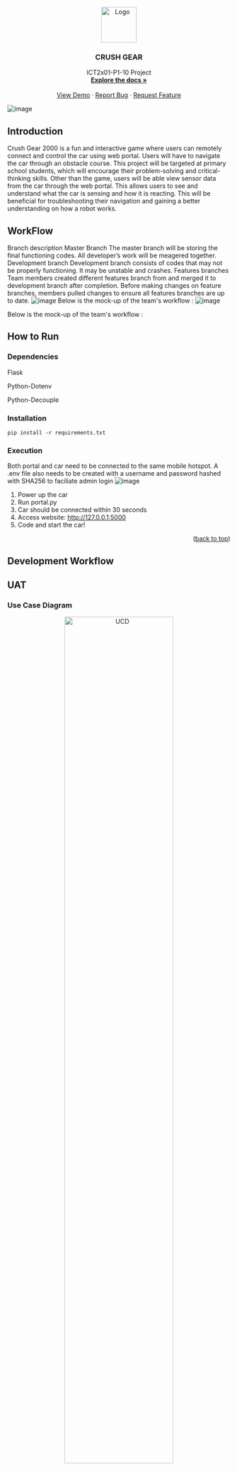 
<div id="top"></div>
<!-- PROJECT LOGO r-->
<br />
<div align="center">
  <a href="https://github.com/github_username/repo_name">
    <img src="images/logo.png" alt="Logo" width="80" height="80">
  </a>

<h3 align="center">CRUSH GEAR</h3>

  <p align="center">
    ICT2x01-P1-10 Project
    <br />
    <a href="https://github.com/github_username/repo_name"><strong>Explore the docs »</strong></a>
    <br />
    <br />
    <a href="https://github.com/github_username/repo_name">View Demo</a>
    ·
    <a href="https://github.com/github_username/repo_name/issues">Report Bug</a>
    ·
    <a href="https://github.com/github_username/repo_name/issues">Request Feature</a>
  </p>
</div>

<!-- How to run-->

![image](https://user-images.githubusercontent.com/51218376/144853854-0d6ec4ee-1463-49ce-8a31-c812531a0d07.png)

## Introduction 
Crush Gear 2000 is a fun and interactive game where users can remotely connect and control the car using web portal. Users will have to navigate the car through an obstacle course. This project will be targeted at primary school students, which will encourage their problem-solving and critical-thinking skills.
Other than the game, users will be able view sensor data from the car through the web portal. This allows users to see and understand what the car is sensing and how it is reacting. This will be beneficial for troubleshooting their navigation and gaining a better understanding on how a robot works.
## WorkFlow 
Branch description 
Master Branch
The master branch will be storing the final functioning codes. All developer’s work will be meagered together. 
Development branch 
Development branch consists of codes that may not be properly functioning. It may be unstable and crashes. 
Features branches 
Team members created different features branch from and merged it to development branch after completion. Before making changes on feature branches, members pulled changes to ensure all features branches are up to date. 
![image](https://user-images.githubusercontent.com/51218376/144854045-dbc2cacf-52cd-4e7f-bc75-3c8a26c53ceb.png)
Below is the mock-up of the team's workflow : 
![image](https://user-images.githubusercontent.com/51218376/144854144-8fd77d34-efad-4e80-88d0-f911d59f690a.png)

Below is the mock-up of the team's workflow : 
## How to Run

### Dependencies
Flask

Python-Dotenv

Python-Decouple

### Installation

```
pip install -r requirements.txt
```

### Execution
Both portal and car need to be connected to the same mobile hotspot. A .env file also needs to be created with a username and password hashed with SHA256 to faciliate admin login
![image](https://user-images.githubusercontent.com/71884484/144850728-6b6e84b7-6160-4704-adc4-c0f732dc0232.png)
1. Power up the car
2. Run portal.py
4. Car should be connected within 30 seconds
5. Access website: http://127.0.0.1:5000
6. Code and start the car!

<p align="right">(<a href="#top">back to top</a>)</p>

<!-- development workflow -->
## Development Workflow

<!-- UAT -->
## UAT

### Use Case Diagram
<div align='center'>
<img src="images/UCD.png" alt="UCD" height=70% width = 70%>
</div>

### System State Diagram
<div align='center'>
<img src="images/SSD.png" alt="SSD" height=70% width = 70%>
</div>

For the system state diagram, the end screen has been removed and replaced with a landing page that has a tutorial video. The end screen is removed because coding requires a lot of testing, and an end screen is disruptive for the process. Users can instead see their score on the dashboard.


<p align="right">(<a href="#top">back to top</a>)</p>

<!-- whitebox testing -->
## Whitebox Testing

### Admin Authentication - Test Case


https://user-images.githubusercontent.com/19475364/144821629-be00601c-c1ff-4526-9c3c-f18b26cd86c6.mp4


The video above shows all the test cases for admin authentication. In total, there are 14 test cases that was being run. We use the built in unit testing framework that python has provided.

The list of test cases includes:
* testEmptyPass
* testEmptyUser
* testBan
* testBadCreds
* testUnBan
* testLogin
* testEmptyNewPass
* testEmptyConfNewPass
* testEmptyOldPass
* testWrongOldPass
* testSamePass
* testDiffPass
* testPol
* testChange

### Coverage Statistic

#### Login

![wbcov (2)](https://user-images.githubusercontent.com/19475364/144804420-6a51f2e1-2ba1-4b37-8d80-46d43793c817.jpg)

Total statement = 16

testUnBan = 3/16

testEmptyUser = 2/16

testEmptyPass = 2/16

testLogin = 3/16

testBadCreds = 3/16

testBan = 3/16

#### Change Password
![wbcov2](https://user-images.githubusercontent.com/19475364/144811949-a1899c8a-6892-4c74-8614-7887815e5655.jpg)

Total statement = 19

testSamePass = 2/19

testEmptyNewPass = 2/19

testEmptyConfNewPass = 2/19

testEmptyOldPass = 2/19

testWrongOldPass = 2/19

testDiffPass = 2/19

testPol =  2/19

testChange = 5/19






## Members

Ng Jing Yong - 2002478@sit.singaporetech.edu.sg

Ng Jing Fang - 2002855@sit.singaporetech.edu.sg

Mohamad Lutfee - 2001369@sit.singaporetech.edu.sg

Seah Yuan Shengh - 2000532@sit.singaporetech.edu.sg

Yang Yuqin - 2002620@sit.singaporetech.edu.sg

<p align="right">(<a href="#top">back to top</a>)</p>



<!-- ACKNOWLEDGMENTS -->
## Acknowledgments

* []()
* []()
* []()

<p align="right">(<a href="#top">back to top</a>)</p>



<!-- MARKDOWN LINKS & IMAGES -->
<!-- https://www.markdownguide.org/basic-syntax/#reference-style-links -->
[contributors-shield]: https://img.shields.io/github/contributors/github_username/repo_name.svg?style=for-the-badge
[contributors-url]: https://github.com/github_username/repo_name/graphs/contributors
[forks-shield]: https://img.shields.io/github/forks/github_username/repo_name.svg?style=for-the-badge
[forks-url]: https://github.com/github_username/repo_name/network/members
[stars-shield]: https://img.shields.io/github/stars/github_username/repo_name.svg?style=for-the-badge
[stars-url]: https://github.com/github_username/repo_name/stargazers
[issues-shield]: https://img.shields.io/github/issues/github_username/repo_name.svg?style=for-the-badge
[issues-url]: https://github.com/github_username/repo_name/issues
[license-shield]: https://img.shields.io/github/license/github_username/repo_name.svg?style=for-the-badge
[license-url]: https://github.com/github_username/repo_name/blob/master/LICENSE.txt
[linkedin-shield]: https://img.shields.io/badge/-LinkedIn-black.svg?style=for-the-badge&logo=linkedin&colorB=555
[linkedin-url]: https://linkedin.com/in/linkedin_username
[product-screenshot]: images/screenshot.png
